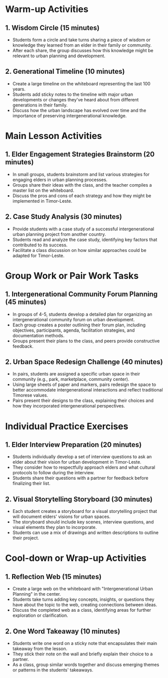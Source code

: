 # Warm-up Activities

## 1. Wisdom Circle (15 minutes)
- Students form a circle and take turns sharing a piece of wisdom or knowledge they learned from an elder in their family or community.
- After each share, the group discusses how this knowledge might be relevant to urban planning and development.

## 2. Generational Timeline (10 minutes)
- Create a large timeline on the whiteboard representing the last 100 years.
- Students add sticky notes to the timeline with major urban developments or changes they've heard about from different generations in their family.
- Discuss how the urban landscape has evolved over time and the importance of preserving intergenerational knowledge.

# Main Lesson Activities

## 1. Elder Engagement Strategies Brainstorm (20 minutes)
- In small groups, students brainstorm and list various strategies for engaging elders in urban planning processes.
- Groups share their ideas with the class, and the teacher compiles a master list on the whiteboard.
- Discuss the pros and cons of each strategy and how they might be implemented in Timor-Leste.

## 2. Case Study Analysis (30 minutes)
- Provide students with a case study of a successful intergenerational urban planning project from another country.
- Students read and analyze the case study, identifying key factors that contributed to its success.
- Facilitate a class discussion on how similar approaches could be adapted for Timor-Leste.

# Group Work or Pair Work Tasks

## 1. Intergenerational Community Forum Planning (45 minutes)
- In groups of 4-5, students develop a detailed plan for organizing an intergenerational community forum on urban development.
- Each group creates a poster outlining their forum plan, including objectives, participants, agenda, facilitation strategies, and documentation methods.
- Groups present their plans to the class, and peers provide constructive feedback.

## 2. Urban Space Redesign Challenge (40 minutes)
- In pairs, students are assigned a specific urban space in their community (e.g., park, marketplace, community center).
- Using large sheets of paper and markers, pairs redesign the space to better accommodate intergenerational interactions and reflect traditional Timorese values.
- Pairs present their designs to the class, explaining their choices and how they incorporated intergenerational perspectives.

# Individual Practice Exercises

## 1. Elder Interview Preparation (20 minutes)
- Students individually develop a set of interview questions to ask an elder about their vision for urban development in Timor-Leste.
- They consider how to respectfully approach elders and what cultural protocols to follow during the interview.
- Students share their questions with a partner for feedback before finalizing their list.

## 2. Visual Storytelling Storyboard (30 minutes)
- Each student creates a storyboard for a visual storytelling project that will document elders' visions for urban spaces.
- The storyboard should include key scenes, interview questions, and visual elements they plan to incorporate.
- Students can use a mix of drawings and written descriptions to outline their project.

# Cool-down or Wrap-up Activities

## 1. Reflection Web (15 minutes)
- Create a large web on the whiteboard with "Intergenerational Urban Planning" in the center.
- Students take turns adding key concepts, insights, or questions they have about the topic to the web, creating connections between ideas.
- Discuss the completed web as a class, identifying areas for further exploration or clarification.

## 2. One Word Takeaway (10 minutes)
- Students write one word on a sticky note that encapsulates their main takeaway from the lesson.
- They stick their note on the wall and briefly explain their choice to a partner.
- As a class, group similar words together and discuss emerging themes or patterns in the students' takeaways.